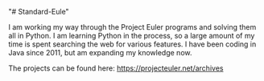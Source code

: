 "# Standard-Eule" 

I am working my way through the Project Euler programs and solving them all in Python. I am learning Python in the process, so a large amount of my time is spent searching the web for various features. I have been coding in Java since 2011, but am expanding my knowledge now.

The projects can be found here: https://projecteuler.net/archives
